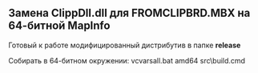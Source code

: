 Замена ClippDll.dll для FROMCLIPBRD.MBX на 64-битной MapInfo
-------------------------------------------------------------

Готовый к работе модифицированный дистрибутив в папке **release**

Собирать в 64-битном окружении:
vcvarsall.bat amd64
src\build.cmd